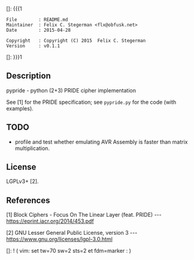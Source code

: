 []: {{{1

    File        : README.md
    Maintainer  : Felix C. Stegerman <flx@obfusk.net>
    Date        : 2015-04-28

    Copyright   : Copyright (C) 2015  Felix C. Stegerman
    Version     : v0.1.1

[]: }}}1

<!-- badge? -->

## Description

pypride - python (2+3) PRIDE cipher implementation

See [1] for the PRIDE specification; see `pypride.py` for the code
(with examples).

## TODO

* profile and test whether emulating AVR Assembly is faster than
  matrix multiplication.

## License

LGPLv3+ [2].

## References

[1] Block Ciphers - Focus On The Linear Layer (feat. PRIDE)
--- https://eprint.iacr.org/2014/453.pdf

[2] GNU Lesser General Public License, version 3
--- https://www.gnu.org/licenses/lgpl-3.0.html

[]: ! ( vim: set tw=70 sw=2 sts=2 et fdm=marker : )
